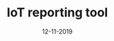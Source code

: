 ---
title: IoT reporting tool
description: Middleware fo generating usage reports for Internet of Things devices.
date: 12-11-2019
tags:
  - Go
  - Node.js
  - RabbitMQ
---